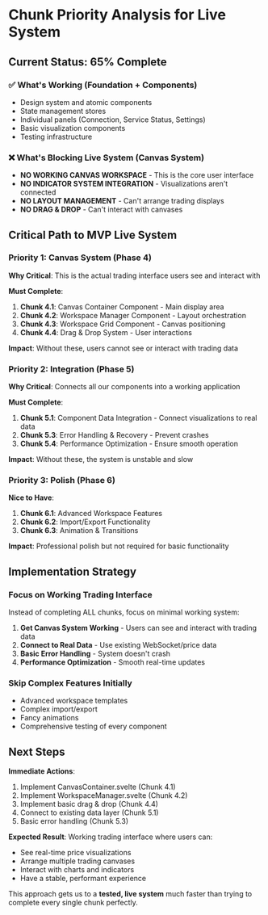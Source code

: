 # Chunk Priority Analysis for Live System

## Current Status: 65% Complete

### ✅ What's Working (Foundation + Components)
- Design system and atomic components
- State management stores
- Individual panels (Connection, Service Status, Settings)
- Basic visualization components
- Testing infrastructure

### ❌ What's Blocking Live System (Canvas System)
- **NO WORKING CANVAS WORKSPACE** - This is the core user interface
- **NO INDICATOR SYSTEM INTEGRATION** - Visualizations aren't connected
- **NO LAYOUT MANAGEMENT** - Can't arrange trading displays
- **NO DRAG & DROP** - Can't interact with canvases

## Critical Path to MVP Live System

### Priority 1: Canvas System (Phase 4)
**Why Critical**: This is the actual trading interface users see and interact with

**Must Complete**:
1. **Chunk 4.1**: Canvas Container Component - Main display area
2. **Chunk 4.2**: Workspace Manager Component - Layout orchestration  
3. **Chunk 4.3**: Workspace Grid Component - Canvas positioning
4. **Chunk 4.4**: Drag & Drop System - User interactions

**Impact**: Without these, users cannot see or interact with trading data

### Priority 2: Integration (Phase 5)
**Why Critical**: Connects all our components into a working application

**Must Complete**:
1. **Chunk 5.1**: Component Data Integration - Connect visualizations to real data
2. **Chunk 5.3**: Error Handling & Recovery - Prevent crashes
3. **Chunk 5.4**: Performance Optimization - Ensure smooth operation

**Impact**: Without these, the system is unstable and slow

### Priority 3: Polish (Phase 6)
**Nice to Have**:
1. **Chunk 6.1**: Advanced Workspace Features
2. **Chunk 6.2**: Import/Export Functionality  
3. **Chunk 6.3**: Animation & Transitions

**Impact**: Professional polish but not required for basic functionality

## Implementation Strategy

### Focus on Working Trading Interface
Instead of completing ALL chunks, focus on minimal working system:

1. **Get Canvas System Working** - Users can see and interact with trading data
2. **Connect to Real Data** - Use existing WebSocket/price data
3. **Basic Error Handling** - System doesn't crash
4. **Performance Optimization** - Smooth real-time updates

### Skip Complex Features Initially
- Advanced workspace templates
- Complex import/export
- Fancy animations
- Comprehensive testing of every component

## Next Steps

**Immediate Actions**:
1. Implement CanvasContainer.svelte (Chunk 4.1)
2. Implement WorkspaceManager.svelte (Chunk 4.2) 
3. Implement basic drag & drop (Chunk 4.4)
4. Connect to existing data layer (Chunk 5.1)
5. Basic error handling (Chunk 5.3)

**Expected Result**: Working trading interface where users can:
- See real-time price visualizations
- Arrange multiple trading canvases
- Interact with charts and indicators
- Have a stable, performant experience

This approach gets us to a **tested, live system** much faster than trying to complete every single chunk perfectly.
